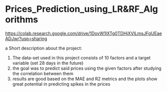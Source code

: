 # Prices_Prediction_using_LR&RF_Algorithms
https://colab.research.google.com/drive/1DovW1lXTg0TDHjXVlLmsJFgUEaeADJwr?usp=sharing

a Short description about the project:
1. The data-set used in this project consists of 10 factors and a target variable (set 28 days in the future)
2. the goal was to predict said prices using the given factors after studying the correlation between them
3. results are good based on the MAE and R2 metrics and the plots show great potential in predicting spikes in the prices
